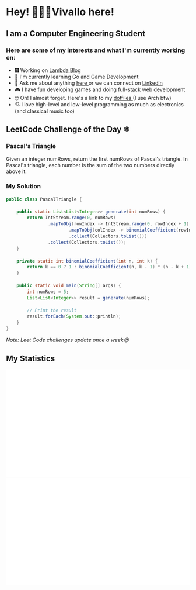 #  Hey! 🙋🏻‍♂️Vivallo here!

##  I am a Computer Engineering Student

###  Here are some of my interests and what I'm currently working on:

  * 🎆 Working on [ Lambda Blog ](https://lambdablog.com)
  * 🌱 I'm currently learning Go and Game Development 
  * 💭 Ask me about anything [ here ](https://github.com/Vivallo04/Vivallo04/issues/new) or we can connect on [ LinkedIn ](https://bit.ly/3zm1YjA)
  * 🎮 I have fun developing games and doing full-stack web development 
  * 🤓 Oh! I almost forget. Here's a link to my [ dotfiles ](https://github.com/Vivallo04/dotfiles) (I use Arch btw) 
  * 💘 I love high-level and low-level programming as much as electronics (and classical music too) 

##  LeetCode Challenge of the Day ⚛

###  Pascal's Triangle

Given an integer numRows, return the first numRows of Pascal's triangle. In
Pascal's triangle, each number is the sum of the two numbers directly above
it.

###  My Solution
```java
public class PascalTriangle {

    public static List<List<Integer>> generate(int numRows) {
        return IntStream.range(0, numRows)
                .mapToObj(rowIndex -> IntStream.range(0, rowIndex + 1)
                        .mapToObj(colIndex -> binomialCoefficient(rowIndex, colIndex))
                        .collect(Collectors.toList()))
                .collect(Collectors.toList());
    }

    private static int binomialCoefficient(int n, int k) {
        return k == 0 ? 1 : binomialCoefficient(n, k - 1) * (n - k + 1) / k;
    }

    public static void main(String[] args) {
        int numRows = 5;
        List<List<Integer>> result = generate(numRows);

        // Print the result
        result.forEach(System.out::println);
    }
}
```
_Note: Leet Code challenges update once a week😉_

##  My Statistics

![](https://github.com/Vivallo04/stats/blob/master/generated/overview.svg)
![](https://github.com/Vivallo04/stats/blob/master/generated/languages.svg)

